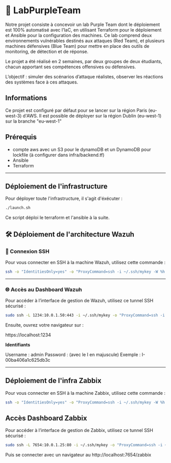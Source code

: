 # 🚀 LabPurpleTeam 

Notre projet consiste à concevoir un lab Purple Team dont le déploiement est 100% automatisé avec l’IaC, en utilisant Terraform pour le déploiement et Ansible pour la configuration des machines. Ce lab comprend deux environnements vulnérables destinés aux attaques (Red Team), et plusieurs machines défensives (Blue Team) pour mettre en place des outils de monitoring, de détection et de réponse.

Le projet a été réalisé en 2 semaines, par deux groupes de deux étudiants, chacun apportant ses compétences offensives ou défensives. 

L’objectif : simuler des scénarios d’attaque réalistes, observer les réactions des systèmes face à ces attaques.

## Informations

Ce projet est configuré par défaut pour se lancer sur la région Paris (eu-west-3) d'AWS.
Il est possible de déployer sur la région Dublin (eu-west-1) sur la branche "eu-west-1"

## Prérequis

- compte aws avec un S3 pour le dynamoDB et un DynamoDB pour lockfile (à configurer dans infra/backend.tf)
- Ansible
- Terraform 

---
## Déploiement de l'infrastructure

Pour déployer toute l'infrastructure, il s'agit d'éxécuter :

```bash
./launch.sh
```

Ce script déploi le terraform et l'ansible à la suite.


## 🛠️ Déploiement de l'architecture Wazuh

### 🔑 Connexion SSH 

Pour vous connecter en SSH à la machine Wazuh, utilisez cette commande :

```bash
ssh -o "IdentitiesOnly=yes" -o "ProxyCommand=ssh -i ~/.ssh/mykey -W %h:%p ec2-user@51.44.226.200" -i ~/.ssh/mykey wazuh-user@10.0.1.50
```

---

### 🌐 Accès au Dashboard Wazuh

Pour accéder à l’interface de gestion de Wazuh, utilisez ce tunnel SSH sécurisé :

```bash
sudo ssh -L 1234:10.0.1.50:443 -i ~/.ssh/mykey -o "ProxyCommand=ssh -i ~/.ssh/mykey -W %h:%p ec2-user@51.44.226.200" wazuh-user@10.0.1.50
```

Ensuite, ouvrez votre navigateur sur :

https://localhost:1234


**Identifiants**

Username : admin
Password : <Instance Id> (avec le I en majuscule) Exemple : I-00ba406a1c625db3c

---

## Déploiement de l'infra Zabbix

Pour vous connecter en SSH à la machine Zabbix, utilisez cette commande :


```bash
ssh -o "IdentitiesOnly=yes" -o "ProxyCommand=ssh -i ~/.ssh/mykey -W %h:%p ec2-user@51.44.226.200" -i ~/.ssh/mykey rocky@10.0.1.25
```

## Accès Dashboard Zabbix

Pour accéder à l’interface de gestion de Zabbix, utilisez ce tunnel SSH sécurisé :

```bash
sudo ssh -L 7654:10.0.1.25:80 -i ~/.ssh/mykey -o "ProxyCommand=ssh -i ~/.ssh/mykey -W %h:%p ec2-user@51.44.226.200" rocky@10.0.1.25
```

Puis se connecter avec un navigateur au http://localhost:7654/zabbix